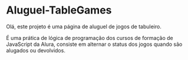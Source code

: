 # Aluguel-TableGames

Olá, este projeto é uma página de aluguel de jogos de tabuleiro.

É uma prática de lógica de programação dos cursos de formação de JavaScript da Alura, consiste em alternar o status dos jogos quando são alugados ou devolvidos.
